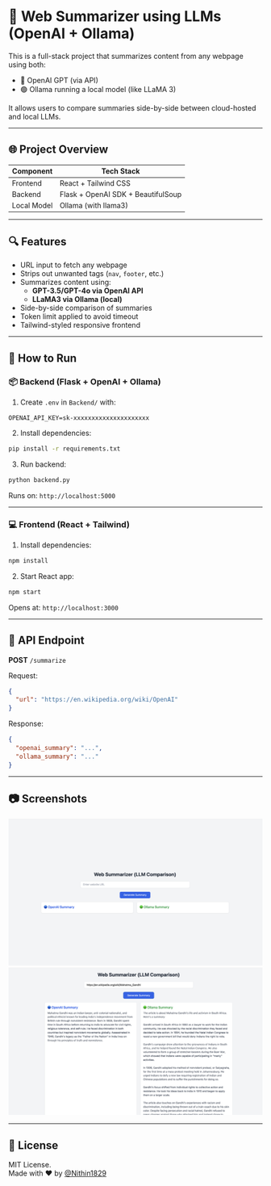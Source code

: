 # 🧠 Web Summarizer using LLMs (OpenAI + Ollama)

This is a full-stack project that summarizes content from any webpage using both:
- 🔵 OpenAI GPT (via API)
- 🟢 Ollama running a local model (like LLaMA 3)

It allows users to compare summaries side-by-side between cloud-hosted and local LLMs.

---

## 🌐 Project Overview

| Component     | Tech Stack                     |
|---------------|--------------------------------|
| Frontend      | React + Tailwind CSS           |
| Backend       | Flask + OpenAI SDK + BeautifulSoup |
| Local Model   | Ollama (with llama3)           |

---

## 🔍 Features

- URL input to fetch any webpage
- Strips out unwanted tags (`nav`, `footer`, etc.)
- Summarizes content using:
  - **GPT-3.5/GPT-4o via OpenAI API**
  - **LLaMA3 via Ollama (local)**
- Side-by-side comparison of summaries
- Token limit applied to avoid timeout
- Tailwind-styled responsive frontend

---

## 🚀 How to Run

### 📦 Backend (Flask + OpenAI + Ollama)

1. Create `.env` in `Backend/` with:

```
OPENAI_API_KEY=sk-xxxxxxxxxxxxxxxxxxxxx
```

2. Install dependencies:

```bash
pip install -r requirements.txt
```

3. Run backend:

```bash
python backend.py
```

Runs on: `http://localhost:5000`

---

### 💻 Frontend (React + Tailwind)

1. Install dependencies:

```bash
npm install
```

2. Start React app:

```bash
npm start
```

Opens at: `http://localhost:3000`

---

## 🧪 API Endpoint

**POST** `/summarize`

Request:

```json
{
  "url": "https://en.wikipedia.org/wiki/OpenAI"
}
```

Response:

```json
{
  "openai_summary": "...",
  "ollama_summary": "..."
}
```

---

## 📷 Screenshots

![Homepage](screenshots/shot1.png)
![Summary Results](screenshots/shot2.png)


---



## 📄 License

MIT License.  
Made with ❤️ by [@Nithin1829](https://github.com/Nithin1829)
